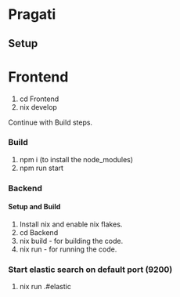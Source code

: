 # Pragati

## Setup

# Frontend
1. cd Frontend
2. nix develop

Continue with Build steps. 

### Build
1. npm i (to install the node_modules)
2. npm run start

### Backend

#### Setup and Build
1. Install nix and enable nix flakes.
2. cd Backend
3. nix build - for building the code.
4. nix run - for running the code.

### Start elastic search on default port (9200)
1. nix run .#elastic
